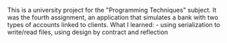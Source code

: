 This is a university project for the "Programming Techniques" subject. It was the fourth assignment, an application that simulates a bank with two types of accounts linked to clients.
What I learned: - using serialization to write/read files, using design by contract and reflection
